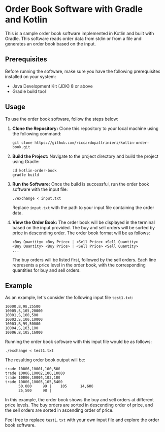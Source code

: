 # Order Book Software with Gradle and Kotlin

This is a sample order book software implemented in Kotlin and built with Gradle. This software reads order data from
stdin or from a file and generates an order book based on the input.

## Prerequisites

Before running the software, make sure you have the following prerequisites installed on your system:

- Java Development Kit (JDK) 8 or above
- Gradle build tool

## Usage

To use the order book software, follow the steps below:

1. **Clone the Repository:** Clone this repository to your local machine using the following command:

   ```shell
   git clone https://github.com/riccardopaltrinieri/kotlin-order-book.git
   ```

2. **Build the Project:** Navigate to the project directory and build the project using Gradle:

   ```shell
   cd kotlin-order-book
   gradle build
   ```

3. **Run the Software:** Once the build is successful, run the order book software with the input file:

   ```shell
   ./exchange < input.txt
   ```

   Replace `input.txt` with the path to your input file containing the order data.

4. **View the Order Book:** The order book will be displayed in the terminal based on the input provided. The buy and sell orders will be sorted by price in descending order. The order book format will be as follows:

   ```
   <Buy Quantity> <Buy Price> | <Sell Price> <Sell Quantity>
   <Buy Quantity> <Buy Price> | <Sell Price> <Sell Quantity>
   ...
   ```

   The buy orders will be listed first, followed by the sell orders. Each line represents a price level in the order book, with the corresponding quantities for buy and sell orders.

## Example

As an example, let's consider the following input file `test1.txt`:

```
10000,B,98,25500
10005,S,105,20000
10001,S,100,500
10002,S,100,10000
10003,B,99,50000
10004,S,103,100
10006,B,105,16000
```

Running the order book software with this input file would be as follows:

```shell
./exchange < test1.txt
```

The resulting order book output will be:

```
trade 10006,10001,100,500
trade 10006,10002,100,10000
trade 10006,10004,103,100
trade 10006,10005,105,5400
      50,000     99 |    105      14,600
      25,500     98 |
```

In this example, the order book shows the buy and sell orders at different price levels. The buy orders are sorted in descending order of price, and the sell orders are sorted in ascending order of price.

Feel free to replace `test1.txt` with your own input file and explore the order book software.